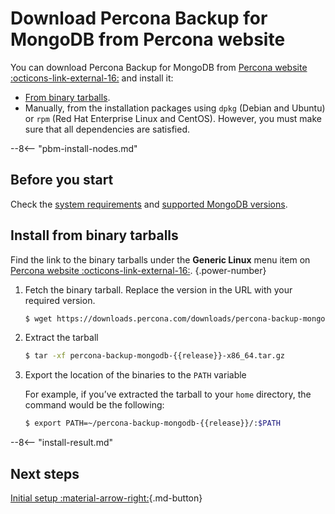 # Download Percona Backup for MongoDB from Percona website

You can download Percona Backup for MongoDB from [Percona website :octicons-link-external-16:](https://www.percona.com/downloads/percona-backup-mongodb/) and install it:

* [From binary tarballs](#install-from-binary-tarballs).
* Manually, from the installation packages using `dpkg` (Debian and Ubuntu) or `rpm` (Red Hat Enterprise Linux and CentOS). However, you must make sure that all dependencies are satisfied.

--8<-- "pbm-install-nodes.md"

## Before you start

Check the [system requirements](../system-requirements.md) and [supported MongoDB versions](../details/versions.md).

## Install from binary tarballs

Find the link to the binary tarballs under the **Generic Linux** menu item on [Percona website :octicons-link-external-16:](https://www.percona.com/downloads/percona-backup-mongodb/).
{.power-number}

1. Fetch the binary tarball. Replace the version in the URL with your required version.

    ```{.bash data-prompt="$"}
    $ wget https://downloads.percona.com/downloads/percona-backup-mongodb/percona-backup-mongodb-{{release}}/binary/tarball/percona-backup-mongodb-{{release}}-x86_64.tar.gz
    ```

2. Extract the tarball

    ```{.bash data-prompt="$"}
    $ tar -xf percona-backup-mongodb-{{release}}-x86_64.tar.gz
    ```

3. Export the location of the binaries to the `PATH` variable

    For example, if you’ve extracted the tarball to your `home` directory, the command would be the following:

    ```{.bash data-prompt="$"}
    $ export PATH=~/percona-backup-mongodb-{{release}}/:$PATH
    ```

--8<-- "install-result.md"

## Next steps

[Initial setup :material-arrow-right:](initial-setup.md){.md-button}